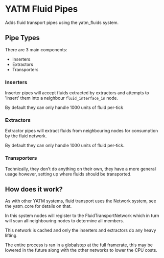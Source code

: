 # YATM Fluid Pipes

Adds fluid transport pipes using the yatm_fluids system.


## Pipe Types

There are 3 main components:

* Inserters
* Extractors
* Transporters

### Inserters

Inserter pipes will accept fluids extracted by extractors and attempts to 'insert' them into a neighbour `fluid_interface_in` node.

By default they can only handle 1000 units of fluid per-tick

### Extractors

Extractor pipes will extract fluids from neighbouring nodes for consumption by the fluid network.

By default they can only handle 1000 units of fluid per-tick.

### Transporters

Technically, they don't do anything on their own, they have a more general usage however, setting up where fluids should be transported.

## How does it work?

As with other YATM systems, fluid transport uses the Network system, see the yatm_core for details on that.

In this system nodes will register to the FluidTransportNetwork which in turn will scan all neighbouring nodes to determine all members.

This network is cached and only the inserters and extractors do any heavy lifting.

The entire process is ran in a globalstep at the full framerate, this may be lowered in the future along with the other networks to lower the CPU costs.
